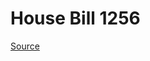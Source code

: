 # House Bill 1256

[Source](http://lawfilesext.leg.wa.gov/biennium/2021-22/Xml/Bills/House%20Bills/1256.xml)